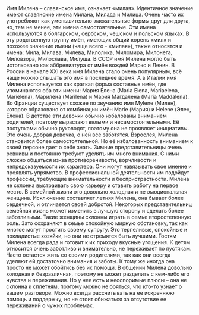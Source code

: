 <title>Сайт "Значение имени Милена" </title>
Имя Милена – славянское имя, означает «милая». Идентичное значение имеют славянские имена Милана, Милада и Милица. Очень часто их употребляют как уменьшительно-ласкательные формы друг для друга, но, тем не менее, эти имена самостоятельные. Эти имена используются в болгарском, сербском, чешском и польском языках. В эту родственную группу имён, имеющих общий корень «мил» и похожее значение имени (чаще всего - «милая»), также относятся и имена: Мила, Милава, Милева, Милолика, Миломира, Милонега, Миловзора, Милослава, Милуша.  В СССР имя Милена могло быть истолковано как аббревиатура от имён вождей Маркс и Ленин. В России в начале XXI века имя Милена стало очень популярным, всё чаще можно слышать это имя в последнее время. А в Италии имя Милена используется как краткая форма составных имён, где упоминаются оба эти имени: Мария Елена (Maria Elena, Mariaelena, Marielena), Марилена (Marilena) и Мария Магдалена (Maria Maddalena). Во Франции существует схожее по звучанию имя Mylene (Милен), которое образовано от комбинации имён Marie (Мария) и Helene (Элен, Елена). В детстве эти девочки обычно избалованы вниманием родителей, поэтому вырастают вялыми и несамостоятельными. Её поступками обычно руководят, поэтому она не проявляет инициативы. Это очень добрая девочка, о ней все заботятся. Взрослея, Милена становится более самостоятельной. Но её избалованность вниманием к своей персоне дает о себе знать. Зимние представительницы очень ревнивы и постоянно требуют уделять им много внимания. С ними сложно общаться из-за противоречивости, ворчливости и непредсказуемости их характера. Они могут навязывать свое мнение и проявлять упрямство. В профессиональной деятельности им подойдут профессии, требующие внимательности и беспристрастности. 
Милена не склонна выстраивать свою карьеру и ставить работу на первое место. В семейной жизни это довольно холодная и не эмоциональная женщина. Исключение составляет летняя Милена, она бывает более сердечной, и отличается своей добротой. Некоторых представительниц семейная жизнь может изменить в лучшую сторону и сделать более заботливыми. Такие женщины склонны играть в семье второстепенную роль. Зато сохраняют в семье спокойную мирную обстановку, так как многое могут простить своему супругу. Это терпеливые, спокойные и покладистые хозяйки, но они не стремятся быть лучшими. Гостям Милена всегда рада и готовит к их приходу вкусные угощения. К детям относится очень заботливо и внимательно, не переживает по пустякам. Часто остается жить со своими родителями, так как они всегда уделяют ей достаточно внимания и заботы. К тому же иногда она просто не может обойтись без их помощи.
В общении Милена довольно холодная и безразличная, поэтому не может разделить с кем-либо его чувства и переживания. Но у нее есть и неоспоримые плюсы – она не склонна к сплетням, поэтому можно не бояться, что кто-то узнает о вашем разговоре. Можно всегда рассчитывать на ее искреннюю помощь и поддержку, но не стоит обижаться за отсутствие ее переживаний о чужих проблемах.

